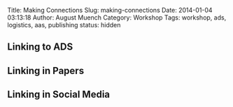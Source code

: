 Title: Making Connections
Slug: making-connections
Date: 2014-01-04 03:13:18
Author: August Muench
Category: Workshop
Tags: workshop, ads, logistics, aas, publishing
status: hidden

## Linking to ADS

## Linking in Papers

## Linking in Social Media